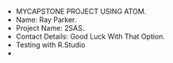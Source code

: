 - MYCAPSTONE PROJECT USING ATOM.
- Name: Ray Parker.
- Project Name: 2SAS.
- Contact Details: Good Luck With That Option.
- Testing with R.Studio
-


